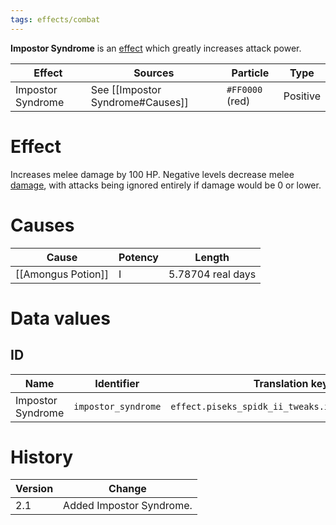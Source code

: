```yaml
---
tags: effects/combat
---
```


**Impostor Syndrome** is an [effect](https://minecraft.fandom.com/wiki/Effect "Effect") which greatly increases attack power.

| Effect            | Sources                          | Particle        | Type     |
| ----------------- | -------------------------------- | --------------- | -------- |
| Impostor Syndrome | See [[Impostor Syndrome#Causes]] | `#FF0000` (red) | Positive |

# Effect

Increases melee damage by 100 HP. Negative levels decrease melee [damage](https://minecraft.fandom.com/wiki/Damage "Damage"), with attacks being ignored entirely if damage would be 0 or lower.

# Causes

| Cause              | Potency | Length            |
| ------------------ | ------- | ----------------- |
| [[Amongus Potion]] | I       | 5.78704 real days | 

# Data values
## ID

| Name              | Identifier          | Translation key                                   |
| ----------------- | ------------------- | ------------------------------------------------- |
| Impostor Syndrome | `impostor_syndrome` | `effect.piseks_spidk_ii_tweaks.impostor_syndrome` | 

# History

| Version | Change                   |
| ------- | ------------------------ |
| 2.1     | Added Impostor Syndrome. |